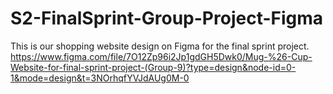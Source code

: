 # S2-FinalSprint-Group-Project-Figma
This is our shopping website design on Figma for the final sprint project.
https://www.figma.com/file/7O12Zp96i2Jp1gdGH5Dwk0/Mug-%26-Cup-Website-for-final-sprint-project-(Group-9)?type=design&node-id=0-1&mode=design&t=3NOrhqfYVJdAUg0M-0
